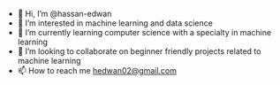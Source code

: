 - 👋 Hi, I’m @hassan-edwan
- 👀 I’m interested in machine learning and data science
- 🌱 I’m currently learning computer science with a specialty in machine learning
- 💞️ I’m looking to collaborate on beginner friendly projects related to machine learning
- 📫 How to reach me hedwan02@gmail.com

<!---
hassan-edwan/hassan-edwan is a ✨ special ✨ repository because its `README.md` (this file) appears on your GitHub profile.
You can click the Preview link to take a look at your changes.
--->
